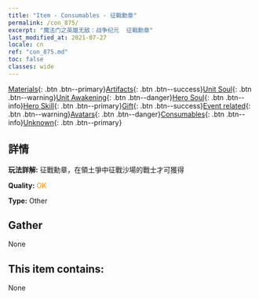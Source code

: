 ```yaml
---
title: "Item - Consumables - 征戰勳章"
permalink: /con_875/
excerpt: "魔法门之英雄无敌：战争纪元  征戰勳章"
last_modified_at: 2021-07-27
locale: cn
ref: "con_875.md"
toc: false
classes: wide
---
```

 [Materials](/ItemsCN/){: .btn .btn--primary}[Artifacts](/ItemsCN/Artifacts/){: .btn .btn--success}[Unit Soul](/ItemsCN/UnitSoul/){: .btn .btn--warning}[Unit Awakening](/ItemsCN/UnitAwakening/){: .btn .btn--danger}[Hero Soul](/ItemsCN/HeroSoul/){: .btn .btn--info}[Hero Skill](/ItemsCN/HeroSkill/){: .btn .btn--primary}[Gift](/ItemsCN/Gift/){: .btn .btn--success}[Event related](/ItemsCN/Events/){: .btn .btn--warning}[Avatars](/ItemsCN/Avatars/){: .btn .btn--danger}[Consumables](/ItemsCN/Consumables/){: .btn .btn--info}[Unknown](/ItemsCN/Unknown/){: .btn .btn--primary}

## 詳情
 **玩法詳解:** 征戰勳章，在領土爭中征戰沙場的戰士才可獲得

 **Quality:** <span style="color: #FF8C00">OK</span>

 **Type:** Other

## Gather

  None

## This item contains:

  None

